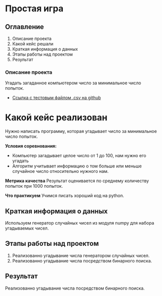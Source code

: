 # Простая игра 

## Оглавление

1. Описание проекта
2. Какой кейс решали
3. Краткая информация о данных
4. Этапы работы над проектом
5. Результат

### Описание проекта
Угадать загаданное компьютером число за минимальное число попыток.
* [Ссылка с тестовым файлом .csv на github](https://drive.google.com/drive/u/0/folders/1Bt-q4QxbJINEY9TeEI8XnkGsEySTazth)

# Какой кейс реализован
Нужно написать программу, которая угадывает число за минимальное число попыток.

**Условия соревнования:**
- Компьютер загадывает целое число от 1 до 100, нам нужно его угадать
- Алгоритм учитывает информацию о том больше или меньше случайное число относительно нужного нам.

**Метрика качества**
Результат оценивается по среднему количеству попыток при 1000 попыток.

**Что практикуем**
Учимся писать хороший код на python.

## Краткая информация о данных
Используем генератор случайных чисел из модуля numpy для набора угадываемых чисел.

## Этапы работы над проектом
1. Реализованно угадывание числа генератором случайных чисел. 
2. Реализованно угадывание числа посредством бинарного поиска.

## Результат
Реализованно угадывание числа посредством бинарного поиска.